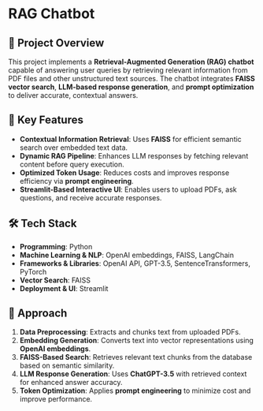 # RAG Chatbot

## 📌 Project Overview
This project implements a **Retrieval-Augmented Generation (RAG) chatbot** capable of answering user queries by retrieving relevant information from PDF files and other unstructured text sources. The chatbot integrates **FAISS vector search**, **LLM-based response generation**, and **prompt optimization** to deliver accurate, contextual answers.

## 🚀 Key Features
- **Contextual Information Retrieval**: Uses **FAISS** for efficient semantic search over embedded text data.
- **Dynamic RAG Pipeline**: Enhances LLM responses by fetching relevant content before query execution.
- **Optimized Token Usage**: Reduces costs and improves response efficiency via **prompt engineering**.
- **Streamlit-Based Interactive UI**: Enables users to upload PDFs, ask questions, and receive accurate responses.

## 🛠 Tech Stack
- **Programming**: Python  
- **Machine Learning & NLP**: OpenAI embeddings, FAISS, LangChain  
- **Frameworks & Libraries**: OpenAI API, GPT-3.5, SentenceTransformers, PyTorch  
- **Vector Search**: FAISS  
- **Deployment & UI**: Streamlit  

## 📌 Approach
1. **Data Preprocessing**: Extracts and chunks text from uploaded PDFs.  
2. **Embedding Generation**: Converts text into vector representations using **OpenAI embeddings**.  
3. **FAISS-Based Search**: Retrieves relevant text chunks from the database based on semantic similarity.  
4. **LLM Response Generation**: Uses **ChatGPT-3.5** with retrieved context for enhanced answer accuracy.  
5. **Token Optimization**: Applies **prompt engineering** to minimize cost and improve performance.  


